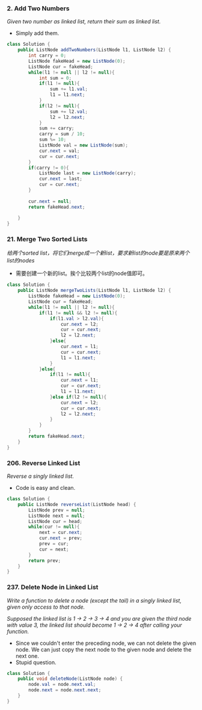 ### 2. Add Two Numbers
*Given two number as linked list, return their sum as linked list.*

- Simply add them.

```java
class Solution {
    public ListNode addTwoNumbers(ListNode l1, ListNode l2) {
        int carry = 0;
        ListNode fakeHead = new ListNode(0);
        ListNode cur = fakeHead;
        while(l1 != null || l2 != null){
            int sum = 0;
            if(l1 != null){
                sum += l1.val;
                l1 = l1.next;
            }
            if(l2 != null){
                sum += l2.val;
                l2 = l2.next;
            }
            sum += carry;
            carry = sum / 10;
            sum %= 10;
            ListNode val = new ListNode(sum);
            cur.next = val;
            cur = cur.next;
        }
        if(carry != 0){
            ListNode last = new ListNode(carry); 
            cur.next = last;
            cur = cur.next;
        }
        
        cur.next = null;
        return fakeHead.next;
        
    }
}
```
### 21. Merge Two Sorted Lists
*给两个sorted list，将它们merge成一个新list，要求新list的node要是原来两个list的nodes*
- 需要创建一个新的list。挨个比较两个list的node值即可。
```java
class Solution {
    public ListNode mergeTwoLists(ListNode l1, ListNode l2) {
        ListNode fakeHead = new ListNode(0);
        ListNode cur = fakeHead;
        while(l1 != null || l2 != null){
            if(l1 != null && l2 != null){
                if(l1.val > l2.val){
                    cur.next = l2;
                    cur = cur.next;
                    l2 = l2.next;
                }else{
                    cur.next = l1;
                    cur = cur.next;
                    l1 = l1.next;
                }
            }else{
                if(l1 != null){
                    cur.next = l1;
                    cur = cur.next; 
                    l1 = l1.next;
                }else if(l2 != null){
                    cur.next = l2;
                    cur = cur.next;
                    l2 = l2.next;
                }
            }
        }
        return fakeHead.next;
    }
}
```
### 206. Reverse Linked List
*Reverse a singly linked list.*

- Code is easy and clean. 
```java
class Solution {
    public ListNode reverseList(ListNode head) {
        ListNode prev = null;
        ListNode next = null;
        ListNode cur = head;
        while(cur != null){
            next = cur.next;
            cur.next = prev;
            prev = cur;
            cur = next;
        }
        return prev;
    }
}
```


### 237. Delete Node in Linked List
*Write a function to delete a node (except the tail) in a singly linked list, given only access to that node.*

*Supposed the linked list is 1 -> 2 -> 3 -> 4 and you are given the third node with value 3, the linked list should become 1 -> 2 -> 4 after calling your function.*

- Since we couldn't enter the preceding node, we can not delete the given node. We can just copy the next node to the given node and delete the next one.
- Stupid question.
```java
class Solution {
    public void deleteNode(ListNode node) {
        node.val = node.next.val;
        node.next = node.next.next;
    }
}
```

